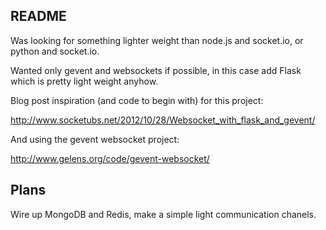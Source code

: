 README
--------

Was looking for something lighter weight than node.js and
socket.io, or python and socket.io.

Wanted only gevent and websockets if possible, in this case
add Flask which is pretty light weight anyhow.

Blog post inspiration (and code to begin with) for this
project:

http://www.socketubs.net/2012/10/28/Websocket_with_flask_and_gevent/

And using the gevent websocket project:

http://www.gelens.org/code/gevent-websocket/

Plans
------

Wire up MongoDB and Redis, make a simple light 
communication chanels.

